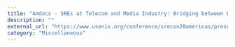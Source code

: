 ```yaml
---
title: "Amdocs - SREs at Telecom and Media Industry: Bridging between Legacy and Cloud Native Apps"
description: ""
external_url: "https://www.usenix.org/conference/srecon20americas/presentation/yitzhaki"
category: "Miscellaneous"
---
```

